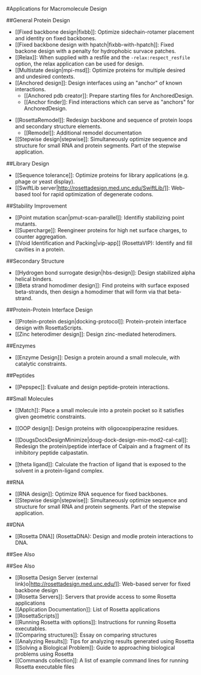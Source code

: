 #Applications for Macromolecule Design

##General Protein Design
* [[Fixed backbone design|fixbb]]: Optimize sidechain-rotamer placement and identity on fixed backbones.
* [[Fixed backbone design with hpatch|fixbb-with-hpatch]]: Fixed backone design with a penalty for hydrophobic survace patches.
* [[Relax]]: When supplied with a resfile and the `-relax:respect_resfile` option, the relax application can be used for design. 
* [[Multistate design|mpi-msd]]: Optimize proteins for multiple desired and undesired contexts.
* [[Anchored design]]: Design interfaces using an "anchor" of known interactions.  
    * [[Anchored pdb creator]]: Prepare starting files for AnchoredDesign.  
    * [[Anchor finder]]: Find interactions which can serve as "anchors" for AnchoredDesign. 
- [[RosettaRemodel]]: Redesign backbone and sequence of protein loops and secondary structure elements. 
    * [[Remodel]]: Additional remodel documentation
-  [[Stepwise design|stepwise]]: Simultaneously optimize sequence and structure for small RNA and protein segments. Part of the stepwise application.

##Library Design

* [[Sequence tolerance]]: Optimize proteins for library applications (e.g. phage or yeast display).  
* [[SwiftLib server|http://rosettadesign.med.unc.edu/SwiftLib/]]: Web-based tool for rapid optimization of degenerate codons.

##Stability Improvement

* [[Point mutation scan|pmut-scan-parallel]]: Identifiy stabilizing point mutants.  
* [[Supercharge]]: Reengineer proteins for high net surface charges, to counter aggregation.
* [[Void Identification and Packing|vip-app]] (RosettaVIP): Identify and fill cavities in a protein.

##Secondary Structure

* [[Hydrogen bond surrogate design|hbs-design]]: Design stabilized alpha helical binders.
* [[Beta strand homodimer design]]: Find proteins with surface exposed beta-strands, then design a homodimer that will form via that beta-strand.  

##Protein-Protein Interface Design

* [[Protein-protein design|docking-protocol]]: Protein-protein interface design with RosettaScripts.
* [[Zinc heterodimer design]]: Design zinc-mediated heterodimers.  

##Enzymes

* [[Enzyme Design]]: Design a protein around a small molecule, with catalytic constraints. 

##Peptides

* [[Pepspec]]: Evaluate and design peptide-protein interactions.

##Small Molecules

* [[Match]]: Place a small molecule into a protein pocket so it satisfies given geometric constraints.  

* [[OOP design]]: Design proteins with oligooxopiperazine residues.  

* [[DougsDockDesignMinimize|doug-dock-design-min-mod2-cal-cal]]: Redesign the protein/peptide interface of Calpain and a fragment of its inhibitory peptide calpastatin.

* [[theta ligand]]: Calculate the fraction of ligand that is exposed to the solvent in a protein-ligand complex.

##RNA

* [[RNA design]]: Optimize RNA sequence for fixed backbones.  
*  [[Stepwise design|stepwise]]: Simultaneously optimize sequence and structure for small RNA and protein segments. Part of the stepwise application.

##DNA

* [[Rosetta DNA]] (RosettaDNA): Design and modle protein interactions to DNA. 

##See Also

##See Also

* [[Rosetta Design Server (external link)o|http://rosettadesign.med.unc.edu/]]: Web-based server for fixed backbone design
* [[Rosetta Servers]]: Servers that provide access to some Rosetta applications
* [[Application Documentation]]: List of Rosetta applications
* [[RosettaScripts]]
* [[Running Rosetta with options]]: Instructions for running Rosetta executables.
* [[Comparing structures]]: Essay on comparing structures
* [[Analyzing Results]]: Tips for analyzing results generated using Rosetta
* [[Solving a Biological Problem]]: Guide to approaching biological problems using Rosetta
* [[Commands collection]]: A list of example command lines for running Rosetta executable files